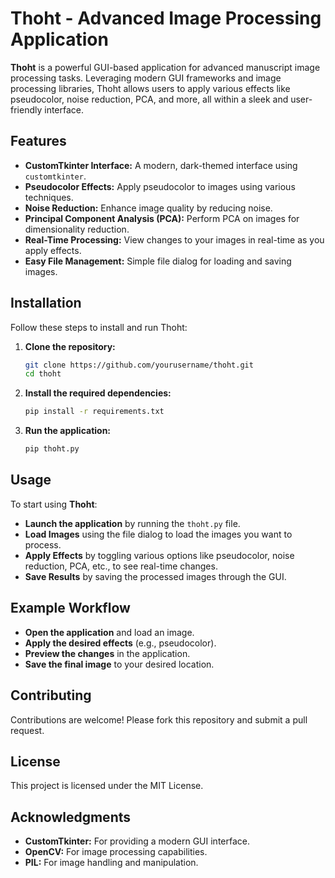 # **Thoht - Advanced Image Processing Application**

**Thoht** is a powerful GUI-based application for advanced manuscript image processing tasks. Leveraging modern GUI frameworks and image processing libraries, Thoht allows users to apply various effects like pseudocolor, noise reduction, PCA, and more, all within a sleek and user-friendly interface.

## **Features**
- **CustomTkinter Interface:** A modern, dark-themed interface using `customtkinter`.
- **Pseudocolor Effects:** Apply pseudocolor to images using various techniques.
- **Noise Reduction:** Enhance image quality by reducing noise.
- **Principal Component Analysis (PCA):** Perform PCA on images for dimensionality reduction.
- **Real-Time Processing:** View changes to your images in real-time as you apply effects.
- **Easy File Management:** Simple file dialog for loading and saving images.

## **Installation**

Follow these steps to install and run Thoht:

1. **Clone the repository:**
   ```bash
   git clone https://github.com/yourusername/thoht.git
   cd thoht

1. **Install the required dependencies:**
   ```bash
   pip install -r requirements.txt

2. **Run the application:**
   ```bash
   pip thoht.py

## **Usage**

To start using **Thoht**:

- **Launch the application** by running the `thoht.py` file.
- **Load Images** using the file dialog to load the images you want to process.
- **Apply Effects** by toggling various options like pseudocolor, noise reduction, PCA, etc., to see real-time changes.
- **Save Results** by saving the processed images through the GUI.

## **Example Workflow**

- **Open the application** and load an image.
- **Apply the desired effects** (e.g., pseudocolor).
- **Preview the changes** in the application.
- **Save the final image** to your desired location.

## **Contributing**

Contributions are welcome! Please fork this repository and submit a pull request.

## **License**

This project is licensed under the MIT License.

## **Acknowledgments**

- **CustomTkinter:** For providing a modern GUI interface.
- **OpenCV:** For image processing capabilities.
- **PIL:** For image handling and manipulation.


   
   

